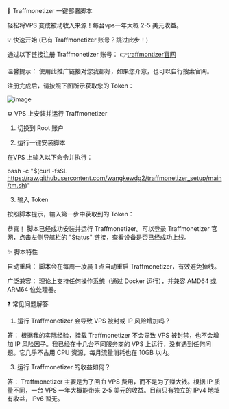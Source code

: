🚀 Traffmonetizer 一键部署脚本

轻松将VPS 变成被动收入来源！每台vps一年大概 2-5 美元收益。

💡 快速开始 (已有 Traffmonetizer 账号？跳过此步！)

 
通过以下链接注册 Traffmonetizer 账号：
👉[traffmontizer官网](https://traffmonetizer.com/?aff=230088)

温馨提示： 使用此推广链接对您我都好，如果您介意，也可以自行搜索官网。

注册完成后，请按照下图所示获取您的 Token：

![image](https://tc.cecily.eu.org/file/1747828582529_图片1.png)

⚙️ VPS 上安装并运行 Traffmonetizer

1. 切换到 Root 账户

2. 运行一键安装脚本
   
在VPS 上输入以下命令并执行：

bash -c "$(curl -fsSL https://raw.githubusercontent.com/wangkewdg2/traffmonetizer_setup/main/tm.sh)"

3. 输入 Token

按照脚本提示，输入第一步中获取到的 Token：

恭喜！ 脚本已经成功安装并运行 Traffmonetizer。可以登录 Traffmonetizer 官网，点击左侧导航栏的 "Status" 链接，查看设备是否已经成功上线。

✨ 脚本特性

自动重启： 脚本会在每周一凌晨 1 点自动重启 Traffmonetizer，有效避免掉线。

广泛兼容： 理论上支持任何操作系统（通过 Docker 运行），并兼容 AMD64 或 ARM64 位处理器。

❓ 常见问题解答

1. 运行 Traffmonetizer 会导致 VPS 被封或 IP 风险增加吗？
   
答： 根据我的实际经验，挂载 Traffmonetizer 不会导致 VPS 被封禁，也不会增加 IP 风险因子。我已经在十几台不同服务商的 VPS 上运行，没有遇到任何问题。它几乎不占用 CPU 资源，每月流量消耗也在 10GB 以内。

3. 运行 Traffmonetizer 的收益如何？

答： Traffmonetizer 主要是为了回血 VPS 费用，而不是为了赚大钱。根据 IP 质量不同，一台 VPS 一年大概能带来 2-5 美元的收益。目前只有独立的 IPv4 地址有收益，IPv6 暂无。
